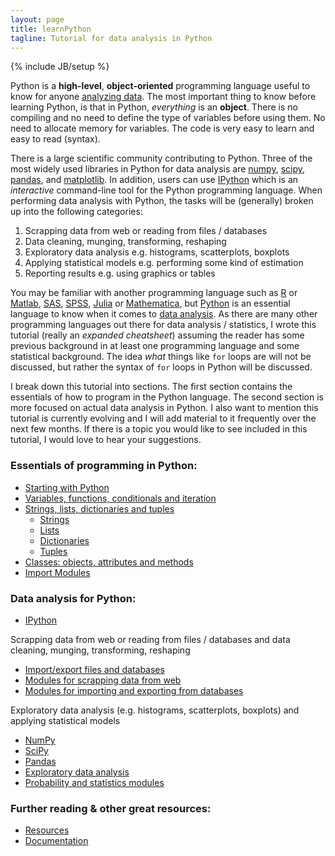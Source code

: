 ```yaml
---
layout: page
title: learnPython
tagline: Tutorial for data analysis in Python
---
```

{% include JB/setup %}

Python is a **high-level**, **object-oriented** programming language useful to know for anyone [analyzing data](http://lorenabarba.com/blog/why-i-push-for-python/).  The most important thing to know before learning Python, is that in Python, *everything* is an **object**.  There is no compiling and no need to define the type of variables before using them.  No need to allocate memory for variables. The code is very easy to learn and easy to read (syntax).  

There is a large scientific community contributing to Python. Three of the most widely used libraries in Python for data analysis are [numpy](http://numpy.scipy.org), [scipy](http://www.scipy.org), [pandas](http://pandas.pydata.org), and [matplotlib](http://www.matplotlib.org). In addition, users can use [IPython](http://ipython.org) which is an *interactive* command-line tool for the Python programming language. When performing data analysis with Python, the tasks will be (generally) broken up into the following categories: 

1. Scrapping data from web or reading from files / databases
2. Data cleaning, munging, transforming, reshaping
3. Exploratory data analysis e.g. histograms, scatterplots, boxplots
4. Applying statistical models e.g. performing some kind of estimation
5. Reporting results e.g. using graphics or tables

You may be familiar with another programming language such as [R](http://cran.us.r-project.org) or [Matlab](http://www.mathworks.com/products/matlab/), [SAS](http://www.sas.com/en_us/home.html), [SPSS](http://www-01.ibm.com/software/analytics/spss/), [Julia](http://julialang.org) or [Mathematica](http://www.wolfram.com/mathematica/), but [Python](https://www.python.org) is an essential language to know when it comes to [data analysis](http://seanjtaylor.com/post/39573264781/the-statistics-software-signal). As there are many other programming languages out there for data analysis / statistics, I wrote this tutorial (really an *expanded cheatsheet*) assuming the reader has some previous background in at least one programming language and some statistical background.  The idea *what* things like `for` loops are will not be discussed, but rather the syntax of `for` loops in Python will be discussed.  



I break down this tutorial into sections. The first section contains the essentials of how to program in the Python language.  The second section is more focused on actual data analysis in Python.  I also want to mention this tutorial is currently evolving and I will add material to it frequently over the next few months.  If there is a topic you would like to see included in this tutorial, I would love to hear your suggestions.  

### Essentials of programming in Python: 

* [Starting with Python](pages/startingPython.html)
* [Variables, functions, conditionals and iteration](pages/basics.html)
* [Strings, lists, dictionaries and tuples](pages/sldt.html)
	* [Strings](pages/strings.html)
	* [Lists](pages/lists.html)
	* [Dictionaries](pages/dictionaries.html)
	* [Tuples](pages/tuples.html)
* [Classes: objects, attributes and methods](pages/classes.html)	
* [Import Modules](pages/modules.html)


### Data analysis for Python: 

* [IPython](pages/IPython.html)


Scrapping data from web or reading from files / databases and data cleaning, munging, transforming, reshaping

* [Import/export files and databases](pages/import.html)
* [Modules for scrapping data from web](pages/modules_scraping.html)
* [Modules for importing and exporting from databases](pages/modules_databases.html)


Exploratory data analysis (e.g. histograms, scatterplots, boxplots) and applying statistical models

* [NumPy](pages/numpy.html)
* [SciPy](pages/scipy.html)
* [Pandas](pages/pandas.html)
* [Exploratory data analysis](pages/modules_eda.html)
* [Probability and statistics modules](pages/modules_statistics.html)


### Further reading & other great resources: 

* [Resources](pages/resources.html)
* [Documentation](pages/documentation.html)
